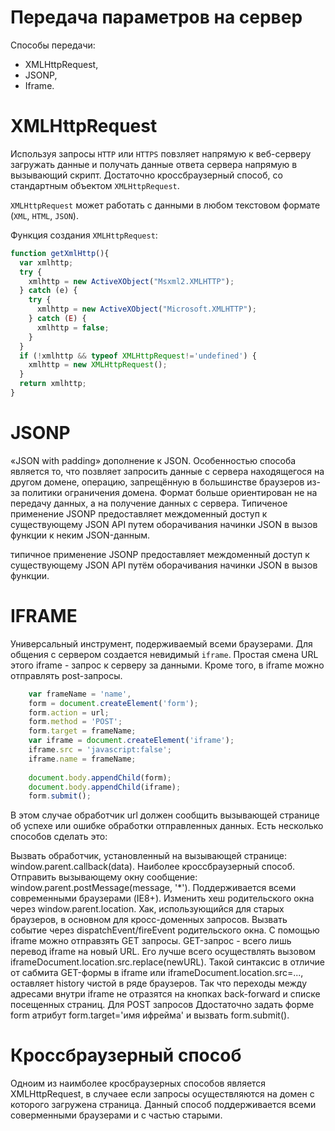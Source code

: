 Передача параметров на сервер
==========
Способы передачи:
* XMLHttpRequest,
* JSONP,
* Iframe.

**XMLHttpRequest**
==========
Используя запросы `HTTP` или `HTTPS` повзляет напрямую к веб-серверу загружать данные и получать данные
ответа сервера напрямую в вызывающий скрипт. Достаточно кроссбраузерный способ, со стандартным объектом `XMLHttpRequest`.

`XMLHttpRequest` может работать с данными в любом текстовом формате (`XML`, `HTML`, `JSON`).

Функция создания `XMLHttpRequest`:
``` js
function getXmlHttp(){
  var xmlhttp;
  try {
    xmlhttp = new ActiveXObject("Msxml2.XMLHTTP");
  } catch (e) {
    try {
      xmlhttp = new ActiveXObject("Microsoft.XMLHTTP");
    } catch (E) {
      xmlhttp = false;
    }
  }
  if (!xmlhttp && typeof XMLHttpRequest!='undefined') {
    xmlhttp = new XMLHttpRequest();
  }
  return xmlhttp;
}
```

**JSONP**
==========
«JSON with padding» дополнение к JSON. Особенностью способа является то, что позвляет запросить данные с сервера находящегося на другом домене,  операцию, запрещённую в большинстве браузеров из-за политики ограничения домена. 
Формат больше ориентирован не на передачу данных, а на получение данных с сервера.  Типиченое применение JSONP предоставляет междоменный доступ к существующему JSON API путем оборачивания начинки JSON в вызов функции к неким JSON-данным.

типичное применение JSONP предоставляет междоменный доступ к существующему JSON API путём оборачивания начинки JSON в вызов функции.


**IFRAME**
==========
Универсальный инструмент, подерживаемый всеми браузерами.
Для общения с сервером создается невидимый `iframe`. Простая смена URL этого iframe - запрос к серверу за данными. Кроме того, в iframe можно отправлять post-запросы.

``` js
    var frameName = 'name',
    form = document.createElement('form');
    form.action = url;
    form.method = 'POST';
    form.target = frameName;
    var iframe = document.createElement('iframe');
    iframe.src = 'javascript:false';
    iframe.name = frameName;
    
    document.body.appendChild(form);
    document.body.appendChild(iframe);
    form.submit();
```
В этом случае обработчик url должен сообщить вызывающей странице об успехе или ошибке обработки отправленных данных. Есть несколько способов сделать это:

Вызвать обработчик, установленный на вызывающей странице: window.parent.callback(data). Наиболее кроссбраузерный способ.
Отправить вызывающему окну сообщение: window.parent.postMessage(message, '*'). Поддерживается всеми современными браузерами (IE8+).
Изменить хеш родительского окна через window.parent.location. Хак, использующийся для старых браузеров, в основном для кросс-доменных запросов.
Вызвать событие через dispatchEvent/fireEvent родительского окна.
С помощью iframe можно отправзять GET запросы. GET-запрос - всего лишь перевод iframe на новый URL. Его лучше всего осуществлять вызовом iframeDocument.location.src.replace(newURL).
Такой синтаксис в отличие от сабмита GET-формы в iframe или iframeDocument.location.src=..., оставляет history чистой в ряде браузеров. Так что переходы между адресами внутри iframe не отразятся на
кнопках back-forward и списке посещенных страниц.
Для POST запросов Ддостаточно задать форме form атрибут form.target='имя ифрейма' и вызвать form.submit(). 

**Кроссбраузерный способ**
==========
Одноим из наимболее кросбраузерных способов является XMLHttpRequest, в случаее если запросы осуществляются на домен с которого загружена страница. Данный способ поддерживается всеми соверменными браузерами и с частью старыми.
